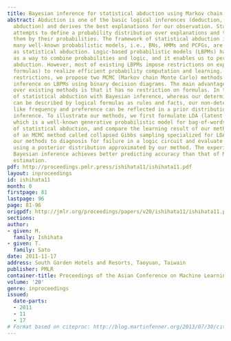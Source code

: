 ```yaml
---
title: Bayesian inference for statistical abduction using Markov chain Monte Carlo
abstract: Abduction is one of the basic logical inferences (deduction, induction and
  abduction) and derives the best explanations for our observation. Statistical abduction
  attempts to define a probability distribution over explanations and to evaluate
  them by their probabilities. The framework of statistical abduction is general since
  many well-known probabilistic models, i.e., BNs, HMMs and PCFGs, are formulated
  as statistical abduction. Logic-based probabilistic models (LBPMs) have been developed
  as a way to combine probabilities and logic, and it enables us to perform statistical
  abduction. However, most of existing LBPMs impose restrictions on explanations (logical
  formulas) to realize efficient probability computation and learning. To relax those
  restrictions, we propose two MCMC (Markov chain Monte Carlo) methods for Bayesian
  inference on LBPMs using binary decision diagrams. The main advantage of our methods
  over existing methods is that it has no restriction on formulas. In the context
  of statistical abduction with Bayesian inference, whereas our deterministic knowledge
  can be described by logical formulas as rules and facts, our non-deterministic knowledge
  like frequency and preference can be reflected in a prior distribution in Bayesian
  inference. To illustrate our methods, we first formulate LDA (latent Dirichlet allocation)
  which is a well-known generative probabilistic model for bag-of-words as a form
  of statistical abduction, and compare the learning result of our methods with that
  of an MCMC method called collapsed Gibbs sampling specialized for LDA. We also apply
  our methods to diagnosis for failure in a logic circuit and evaluate explanations
  using a posterior distribution approximated by our method. The experiment shows
  Bayesian inference achieves better predicting accuracy than that of Maximum likelihood
  estimation.
pdf: http://proceedings.pmlr.press/ishihata11/ishihata11.pdf
layout: inproceedings
id: ishihata11
month: 0
firstpage: 81
lastpage: 96
page: 81-96
origpdf: http://jmlr.org/proceedings/papers/v20/ishihata11/ishihata11.pdf
sections: 
author:
- given: M.
  family: Ishihata
- given: T.
  family: Sato
date: 2011-11-17
address: South Garden Hotels and Resorts, Taoyuan, Taiwain
publisher: PMLR
container-title: Proceedings of the Asian Conference on Machine Learning
volume: '20'
genre: inproceedings
issued:
  date-parts:
  - 2011
  - 11
  - 17
# Format based on citeproc: http://blog.martinfenner.org/2013/07/30/citeproc-yaml-for-bibliographies/
---
```

